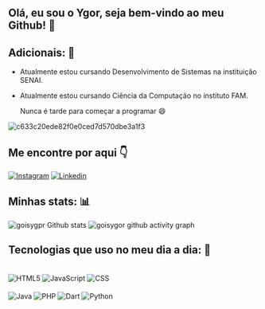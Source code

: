 ## Olá, eu sou o Ygor, seja bem-vindo ao meu Github! 👋
## Adicionais: 📕
- Atualmente estou cursando Desenvolvimento de Sistemas na instituição SENAI.
- Atualmente estou cursando Ciência da Computação no instituto FAM.

  Nunca é tarde para começar a programar 😄

![c633c20ede82f0e0ced7d570dbe3a1f3](https://user-images.githubusercontent.com/70382532/138322189-2db8df52-9dcb-40a0-88a8-c365466bd33d.gif)

## Me encontre por aqui 👇
[![Instagram](https://img.shields.io/badge/Instagram-E4405F?style=for-the-badge&logo=instagram&logoColor=white)](https://https://www.instagram.com/gg_ygor/)
[![Linkedin](https://img.shields.io/badge/LinkedIn-0077B5?style=for-the-badge&logo=linkedin&logoColor=white)](https://www.linkedin.com/in/https://www.linkedin.com/in/ygor-gois-7a626627b/?utm_source=share&utm_campaign=share_via&utm_content=profile&utm_medium=android_app)

## Minhas stats: 📊
![goisygpr Github stats](https://github-readme-stats.vercel.app/api?username=goisygor&show_icons=true&theme=dracula)
![goisygor github activity graph](https://github-readme-activity-graph.vercel.app/graph?username=goisygor&theme=dracula)

## Tecnologias que uso no meu dia a dia: 📱

<div style="display: inline_block"><br/>
    <img align="center" alt="HTML5" src="https://img.shields.io/badge/HTML5-E34F26?style=for-the-badge&logo=html5&logoColor=white" />
    <img align="center" alt="JavaScript" src="https://img.shields.io/badge/JavaScript-F7DF1E?style=for-the-badge&logo=javascript&logoColor=black" />
    <img align="center" alt="CSS" src="https://img.shields.io/badge/CSS-239120?&style=for-the-badge&logo=css3&logoColor=white" />
</div>
<div style="display: inline_block"><br/>
    <img align="center" alt="Java" src="https://img.shields.io/badge/Java-ED8B00?style=for-the-badge&logo=openjdk&logoColor=white" />
    <img align="center" alt="PHP" src="https://img.shields.io/badge/PHP-777BB4?style=for-the-badge&logo=php&logoColor=white" />
    <img align="center" alt="Dart" src="https://img.shields.io/badge/Dart-0175C2?style=for-the-badge&logo=dart&logoColor=white" />
    <img align="center" alt="Python" src="https://img.shields.io/badge/Python-14354C?style=for-the-badge&logo=python&logoColor=white" />
</div><br/>

